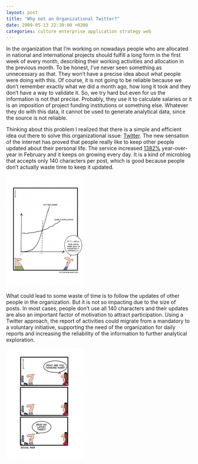 ```yaml
---
layout: post
title: "Why not an Organizational Twitter?"
date: 2009-05-13 22:30:00 +0200
categories: culture enterprise application strategy web
---
```


In the organization that I’m working on nowadays people who are allocated in national and international projects should fulfill a long form in the first week of every month, describing their working activities and allocation in the previous month. To be honest, I’ve never seen something as unnecessary as that. They won’t have a precise idea about what people were doing with this. Of course, it is not going to be reliable because we don’t remember exactly what we did a month ago, how long it took and they don’t have a way to validate it. So, we try hard but even for us the information is not that precise. Probably, they use it to calculate salaries or it is an imposition of project funding institutions or something else. Whatever they do with this data, it cannot be used to generate analytical data, since the source is not reliable.

Thinking about this problem I realized that there is a simple and efficient idea out there to solve this organizational issue: <a href="http://www.twitter.com/">Twitter</a>. The new sensation of the internet has proved that people really like to keep other people updated about their personal life. The service increased <a href="http://mashable.com/2009/03/16/twitter-growth-rate-versus-facebook/">1382%</a> year-over-year in February and it keeps on growing every day. It is a kind of microblog that accepts only 140 characters per post, which is good because people don’t actually waste time to keep it updated.

![twitter-212x300.jpg](/images/posts/twitter-212x300.jpg)

What could lead to some waste of time is to follow the updates of other people in the organization. But it is not so impacting due to the size of posts. In most cases, people don’t use all 140 characters and their updates are also an important factor of motivation to attract participation. Using a Twitter approach, the report of activities could migrate from a mandatory to a voluntary initiative, supporting the need of the organization for daily reports and increasing the reliability of the information to further analytical exploration.

![twitter-2-211x300.jpg](/images/posts/twitter-2-211x300.jpg)
